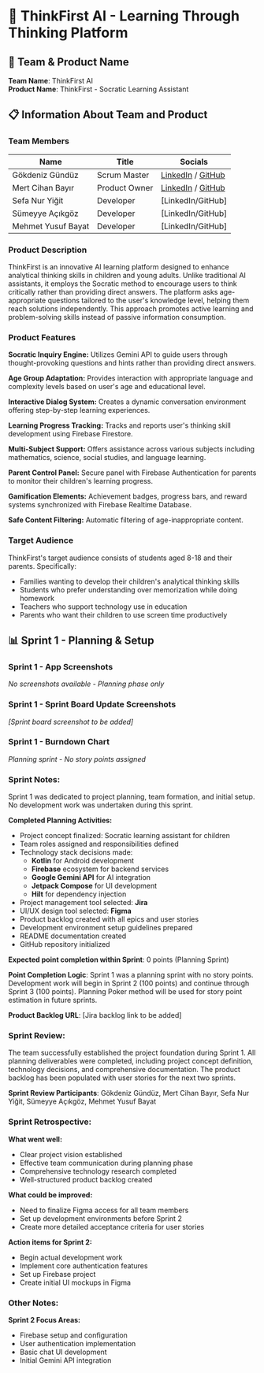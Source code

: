 # 🧠 ThinkFirst AI - Learning Through Thinking Platform

## 👥 Team & Product Name
**Team Name**: ThinkFirst AI  
**Product Name**: ThinkFirst - Socratic Learning Assistant

## 📋 Information About Team and Product

### Team Members
| Name | Title | Socials |
|------|-------|---------|
| Gökdeniz Gündüz | Scrum Master | [LinkedIn](www.linkedin.com/in/gokdeniz-gunduz) / [GitHub](https://github.com/GokdenizGunduz)
| Mert Cihan Bayır | Product Owner | [LinkedIn](https://www.linkedin.com/in/mertcihanbayır/) / [GitHub](https://github.com/MertCihan74) |
| Sefa Nur Yiğit | Developer | [LinkedIn/GitHub] |
| Sümeyye Açıkgöz | Developer | [LinkedIn/GitHub] |
| Mehmet Yusuf Bayat | Developer | [LinkedIn/GitHub] |

### Product Description
ThinkFirst is an innovative AI learning platform designed to enhance analytical thinking skills in children and young adults. Unlike traditional AI assistants, it employs the Socratic method to encourage users to think critically rather than providing direct answers. The platform asks age-appropriate questions tailored to the user's knowledge level, helping them reach solutions independently. This approach promotes active learning and problem-solving skills instead of passive information consumption.

### Product Features

**Socratic Inquiry Engine:**
Utilizes Gemini API to guide users through thought-provoking questions and hints rather than providing direct answers.

**Age Group Adaptation:**
Provides interaction with appropriate language and complexity levels based on user's age and educational level.

**Interactive Dialog System:**
Creates a dynamic conversation environment offering step-by-step learning experiences.

**Learning Progress Tracking:**
Tracks and reports user's thinking skill development using Firebase Firestore.

**Multi-Subject Support:**
Offers assistance across various subjects including mathematics, science, social studies, and language learning.

**Parent Control Panel:**
Secure panel with Firebase Authentication for parents to monitor their children's learning progress.

**Gamification Elements:**
Achievement badges, progress bars, and reward systems synchronized with Firebase Realtime Database.

**Safe Content Filtering:**
Automatic filtering of age-inappropriate content.

### Target Audience
ThinkFirst's target audience consists of students aged 8-18 and their parents. Specifically:
- Families wanting to develop their children's analytical thinking skills
- Students who prefer understanding over memorization while doing homework
- Teachers who support technology use in education
- Parents who want their children to use screen time productively

## 📊 Sprint 1 - Planning & Setup

### Sprint 1 - App Screenshots
*No screenshots available - Planning phase only*

### Sprint 1 - Sprint Board Update Screenshots
*[Sprint board screenshot to be added]*

### Sprint 1 - Burndown Chart
*Planning sprint - No story points assigned*

### Sprint Notes:
Sprint 1 was dedicated to project planning, team formation, and initial setup. No development work was undertaken during this sprint.

**Completed Planning Activities:**
- Project concept finalized: Socratic learning assistant for children
- Team roles assigned and responsibilities defined
- Technology stack decisions made:
  - **Kotlin** for Android development
  - **Firebase** ecosystem for backend services
  - **Google Gemini API** for AI integration
  - **Jetpack Compose** for UI development
  - **Hilt** for dependency injection
- Project management tool selected: **Jira**
- UI/UX design tool selected: **Figma**
- Product backlog created with all epics and user stories
- Development environment setup guidelines prepared
- README documentation created
- GitHub repository initialized

**Expected point completion within Sprint**: 0 points (Planning Sprint)

**Point Completion Logic**: Sprint 1 was a planning sprint with no story points. Development work will begin in Sprint 2 (100 points) and continue through Sprint 3 (100 points). Planning Poker method will be used for story point estimation in future sprints.

**Product Backlog URL**: [Jira backlog link to be added]

### Sprint Review:
The team successfully established the project foundation during Sprint 1. All planning deliverables were completed, including project concept definition, technology decisions, and comprehensive documentation. The product backlog has been populated with user stories for the next two sprints.

**Sprint Review Participants**: Gökdeniz Gündüz, Mert Cihan Bayır, Sefa Nur Yiğit, Sümeyye Açıkgöz, Mehmet Yusuf Bayat

### Sprint Retrospective:
**What went well:**
- Clear project vision established
- Effective team communication during planning phase
- Comprehensive technology research completed
- Well-structured product backlog created

**What could be improved:**
- Need to finalize Figma access for all team members
- Set up development environments before Sprint 2
- Create more detailed acceptance criteria for user stories

**Action items for Sprint 2:**
- Begin actual development work
- Implement core authentication features
- Set up Firebase project
- Create initial UI mockups in Figma

### Other Notes:
**Sprint 2 Focus Areas:**
- Firebase setup and configuration
- User authentication implementation
- Basic chat UI development
- Initial Gemini API integration
